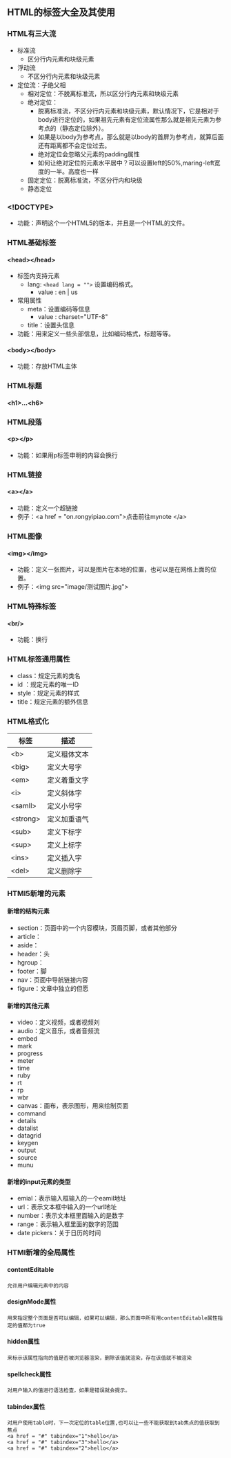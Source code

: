 ## HTML的标签大全及其使用
### HTML有三大流
- 标准流
    - 区分行内元素和块级元素
- 浮动流
    - 不区分行内元素和块级元素
- 定位流：子绝父相
    - 相对定位：不脱离标准流，所以区分行内元素和块级元素
    - 绝对定位：
      - 脱离标准流，不区分行内元素和块级元素，默认情况下，它是相对于body进行定位的，如果祖先元素有定位流属性那么就是祖先元素为参考点的（静态定位除外）。
      - 如果是以body为参考点，那么就是以body的首屏为参考点，就算后面还有距离都不会定位过去。
      - 绝对定位会忽略父元素的padding属性
      - 如何让绝对定位的元素水平居中？可以设置left的50%,maring-left宽度的一半。高度也一样
    - 固定定位：脱离标准流，不区分行内和块级
    - 静态定位
### <!DOCTYPE>
- 功能：声明这个一个HTML5的版本，并且是一个HTML的文件。
### HTML基础标签
#### \<head>\</head>
- 标签内支持元素
    - lang: ```<head lang = "">``` 设置编码格式。
        - value : en | us
- 常用属性
    - meta：设置编码等信息
        - value : charset="UTF-8"
    - title：设置头信息
- 功能：用来定义一些头部信息，比如编码格式，标题等等。
#### \<body>\</body>
- 功能：存放HTML主体

### HTML标题
#### \<h1>...\<h6>

### HTML段落
#### \<p>\</p>
- 功能：如果用p标签申明的内容会换行
### HTML链接
#### \<a>\</a>
- 功能：定义一个超链接
- 例子：\<a href = "on.rongyipiao.com">点击前往mynote \</a>

### HTML图像
#### \<img>\</img>
- 功能：定义一张图片，可以是图片在本地的位置，也可以是在网络上面的位置。
- 例子：\<img src="image/测试图片.jpg">


### HTML特殊标签
#### \<br/>
- 功能：换行

### HTML标签通用属性
- class：规定元素的类名
- id   ：规定元素的唯一ID
- style：规定元素的样式
- title：规定元素的额外信息


### HTML格式化

标签 | 描述
---|---
\<b> | 定义粗体文本
\<big>|定义大号字
\<em>|定义着重文字
\<i>|定义斜体字
\<samll>|定义小号字
\<strong>|定义加重语气
\<sub>|定义下标字
\<sup>|定义上标字
\<ins>|定义插入字
\<del>|定义删除字


### HTMl5新增的元素
#### 新增的结构元素
-  section：页面中的一个内容模块，页眉页脚，或者其他部分
-  article：
-  aside：
-  header：头
-  hgroup：
-  footer：脚
-  nav：页面中导航链接内容
-  figure：文章中独立的但愿

#### 新增的其他元素
-   video：定义视频，或者视频刘
-   audio：定义音乐，或者音频流
-   embed
-   mark
-   progress
-   meter
-   time
-   ruby
-   rt
-   rp
-   wbr
-   canvas：画布，表示图形，用来绘制页面
-   command
-   details
-   datalist
-   datagrid
-   keygen
-   output
-   source
-   munu

#### 新增的input元素的类型
-   emial：表示输入框输入的一个eamil地址
-   url：表示文本框中输入的一个url地址
-   number：表示文本框里面输入的是数字
-   range：表示输入框里面的数字的范围
-   date pickers：关于日历的时间

### HTMl新增的全局属性
#### contentEditable
    允许用户编辑元素中的内容
#### designMode属性
    用来指定整个页面是否可以编辑，如果可以编辑，那么页面中所有用contentEditable属性指定的值都为true
#### hidden属性
    来标示该属性指向的值是否被浏览器渲染，删除该值就渲染，存在该值就不被渲染
#### spellcheck属性
    对用户输入的值进行语法检查，如果是错误就会提示。
#### tabindex属性
    对用户使用table时，下一次定位的table位置,也可以让一些不能获取到tab焦点的值获取到焦点
    <a href = "#" tabindex="1">hello</a>
    <a href = "#" tabindex="3">hello</a>
    <a href = "#" tabindex="2">hello</a>